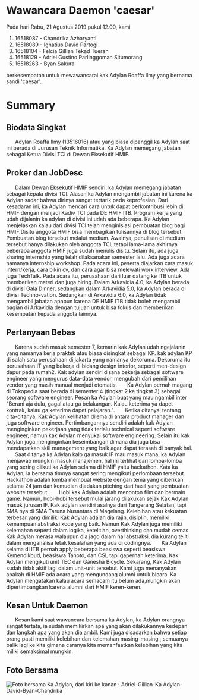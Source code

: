 # Wawancara Daemon 'caesar'
Pada hari Rabu, 21 Agustus 2019 pukul 12.00, kami
1. 16518087 - Chandrika Azharyanti
2. 16518089 - Ignatius David Partogi
3. 16518104 - Felcia Gillian Tekad Tuerah
4. 16518129 - Adriel Gustino Parlinggoman Situmorang
5. 16518263 - Byan Sakura

berkesempatan untuk mewawancarai kak Adylan Roaffa Ilmy yang bernama sandi 'caesar'.

# Summary
## Biodata Singkat
&nbsp;&nbsp;&nbsp;&nbsp;&nbsp;&nbsp;Adylan Roaffa Ilmy (13516016) atau yang biasa dipanggil ka Adylan saat ini berada di Jurusan Teknik Informatika. Ka Adylan memegang jabatan sebagai Ketua Divisi TCI di Dewan Eksekutif HMIF.


## Proker dan JobDesc
&nbsp;&nbsp;&nbsp;&nbsp;&nbsp;&nbsp;Dalam Dewan Eksekutif HMIF sendiri, ka Adylan memegang jabatan sebagai kepala divisi TCI. 
Alasan ka Adylan mengambil jabatan ini karena ka Adylan sadar bahwa dirinya sangat tertarik pada keprofesian. 
Dari kesadaran ini, ka Adylan mencari cara untuk dapat berkontribusi lebih di HMIF dengan menjadi Kadiv TCI pada DE HMIF ITB. Program kerja yang udah dijalanin ka adylan di divisi ini udah ada beberapa. Ka Adylan menjelaskan kalau dari divisi TCI telah menginisiasi pembuatan blog bagi HMIF.Disitu anggota HMIF bisa membagikan tulisannya di blog tersebut. Pembuatan blog tersebut melalui medium. Awalnya, penulisan di medium tersebut hanya dilakukan oleh anggota TCI, tetapi lama-lama akhirnya beberapa anggota HMIF juga sudah menulis disitu. Selain itu, ada juga sharing internship yang telah dilaksanakan semester lalu. Ada juga acara namanya internship workshop. Pada acara ini, peserta diajarkan cara masuk intern/kerja, cara bikin cv, dan cara agar bisa melewati work interview. Ada juga TechTalk. Pada acara itu, perusahaan dari luar datang ke ITB untuk memberikan materi dan juga hiring. Dalam Arkavidia 4.0, ka Adylan berada di divisi Gala Dinner, sedangkan dalam Arkavidia 5.0, ka Adylan berada di divisi Techno-vation. Sedangkan di Arkavidia 6.0, ka Adylan tidak mengambil jabatan apapun karena DE HMIF ITB tidak boleh mengambil bagian di Arkavidia dengan tujuan untuk bisa fokus dan memberikan kesempatan kepada anggota lainnya.

## Pertanyaan Bebas
 &nbsp;&nbsp;&nbsp;&nbsp;&nbsp;&nbsp;Karena sudah masuk semester 7, kemarin kak Adylan udah ngejalanin yang namanya kerja praktek atau biasa disingkat sebagai KP. kak adylan KP di salah satu perusahaan di jakarta yang namanya dekoruma. Dekoruma itu perusahaan IT yang bekerja di bidang design interior, seperti men-design dapur pada rumah2. Kak adylan sendiri disana bekerja sebagai software engineer yang mengurus data-data vendor, mengubah dari pemilihan vendor yang masih manual menjadi otomatis.
 &nbsp;&nbsp;&nbsp;&nbsp;&nbsp;&nbsp;Ka Adylan pernah magang di Tokopedia saat berada di semester 4 (tingkat 2 ke tingkat 3) sebagai seorang software engineer.
Pesan ka Adylan buat yang mau ngambil inter "Berani aja dulu, gagal atau ga belakangan. Kalau keterima ya dapet kontrak,
kalau ga keterima dapet pelajaran.".
 &nbsp;&nbsp;&nbsp;&nbsp;&nbsp;&nbsp;Ketika ditanyai tentang cita-citanya, Kak Adylan kelihatan dilema di antara product manager dan juga software engineer. Pertimbangannya sendiri adalah kak Adylan menginginkan pekerjaan yang tidak terlalu technical seperti software engineer, namun kak Adylan menyukai software engineering. Selain itu kak Adylan juga menginginkan keseimbangan dimana dia juga bisa mendapatkan skill management yang baik agar dapat terasah di banyak hal. 
 &nbsp;&nbsp;&nbsp;&nbsp;&nbsp;&nbsp;Saat ditanya ka Adylan kalo ga masuk IF mau masuk mana, ka Adylan menjawab mungkin masuk manajemen, hal ini terlihat dari lomba-lomba yang sering diikuti ka Adylan selama di HMIF yaitu hackathon. Kata ka Adylan, ia bersama timnya sangat sering mengikuti perlombaan tersebut. Hackathon adalah lomba membuat website dengan tema yang diberikan selama 24 jam dan kemudian diadakan pitching dari hasil yang pembuatan website tersebut.
 &nbsp;&nbsp;&nbsp;&nbsp;&nbsp;&nbsp;Hobi kak Adylan adalah menonton film dan bermain game. Namun, hobi-hobi tersebut mulai jarang dilakukan sejak Kak Adylan masuk jurusan IF. Kak adylan sendiri asalnya dari Tangerang Selatan, tapi SMA nya di SMA Taruna Nusantara di Magelang. Kelebihan atau kekuatan terbesar yang dimiliki Kak Adylan adalah dia rajin, disiplin, memiliki kemampuan abstraksi kode yang baik. Namun Kak Adylan juga memiliki kelemahan seperti dalam logika, ketelitian, overthinking dan mudah cemas. Kak Adylan merasa walaupun dia jago dalam hal abstraksi, dia kurang teliti dalam menganalisa letak kesalahan yang ada di codingnya.
 &nbsp;&nbsp;&nbsp;&nbsp;&nbsp;&nbsp;Ka Adylan selama di ITB pernah apply beberapa beasiswa seperti beasiswa Kemendikbud, beasiswa Tanoto, dan CSL tapi gapernah keterima. Kak Adylan mengikuti unit TEC dan Ganesha Bicycle. Sekarang, Kak Adylan sudah tidak aktif lagi dalam unit-unit tersebut. Kami juga menanyakan apakah di HMIF ada acara yang mengundang alumni untuk bicara. Ka Adylan mengatakan kalau acara semacam itu belum ada,mungkin akan dipertimbangkan karena alumni dari HMIF keren-keren.

## Kesan Untuk Daemon
&nbsp;&nbsp;&nbsp;&nbsp;&nbsp;&nbsp;Kesan kami saat wawancara bersama ka Adylan, ka Adylan orangnya sangat tertata, ia sudah memikirkan apa yang akan dilakukannya kedepan dan langkah apa yang akan dia ambil. Kami juga disadarkan bahwa setiap orang pasti memiliki kelebihan dan kelemahan masing-masing , semuanya balik lagi ke kita gimana caranya kita memanfaatkan kelebihan yang kita miliki semaksimal mungkin.

## Foto Bersama
![Foto bersama Ka Adylan, dari kiri ke kanan : Adriel-Gillian-Ka Adylan-David-Byan-Chandrika](https://github.com/ozer0532/TugasWawancaraDaemon/blob/master/13516016/16518087-16518089-16518104-16518129-16518263.jpg)
